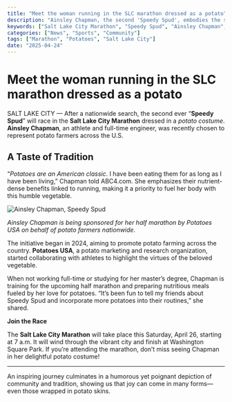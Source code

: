```yaml
---
title: "Meet the woman running in the SLC marathon dressed as a potato"
description: "Ainsley Chapman, the second 'Speedy Spud', embodies the spirit of 'American classic' potatoes while racing in the Salt Lake City Marathon."
keywords: ["Salt Lake City Marathon", "Speedy Spud", "Ainsley Chapman", "potato costume", "Potatoes USA"]
categories: ["News", "Sports", "Community"]
tags: ["Marathon", "Potatoes", "Salt Lake City"]
date: "2025-04-24"
---
```


# Meet the woman running in the SLC marathon dressed as a potato

SALT LAKE CITY — After a nationwide search, the second ever “**Speedy Spud**” will race in the **Salt Lake City Marathon** dressed in a *potato costume*. **Ainsley Chapman**, an athlete and full-time engineer, was recently chosen to represent potato farmers across the U.S.

## A Taste of Tradition

“*Potatoes are an American classic*. I have been eating them for as long as I have been living,” Chapman told ABC4.com. She emphasizes their nutrient-dense benefits linked to running, making it a priority to fuel her body with this humble vegetable.

![Ainsley Chapman, Speedy Spud](https://www.abc4.com/wp-content/uploads/sites/4/2025/04/speedy-spud.jpg?w=499)

_Ainsley Chapman is being sponsored for her half marathon by Potatoes USA on behalf of potato farmers nationwide._

The initiative began in 2024, aiming to promote potato farming across the country. **Potatoes USA**, a potato marketing and research organization, started collaborating with athletes to highlight the virtues of the beloved vegetable.

When not working full-time or studying for her master’s degree, Chapman is training for the upcoming half marathon and preparing nutritious meals fueled by her love for potatoes. “It’s been fun to tell my friends about Speedy Spud and incorporate more potatoes into their routines,” she shared.

**Join the Race**

The **Salt Lake City Marathon** will take place this Saturday, April 26, starting at 7 a.m. It will wind through the vibrant city and finish at Washington Square Park. If you’re attending the marathon, don’t miss seeing Chapman in her delightful potato costume!

---

An inspiring journey culminates in a humorous yet poignant depiction of community and tradition, showing us that joy can come in many forms—even those wrapped in potato skins.